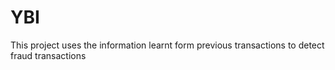 # YBI
This project uses the information learnt form previous transactions to detect fraud transactions
